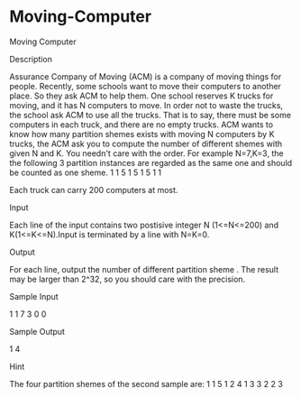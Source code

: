 # Moving-Computer

Moving Computer

Description

Assurance Company of Moving (ACM) is a company of moving things for people. Recently, some schools want to move their computers to another place. So they ask ACM to help them. One school reserves K trucks for moving, and it has N computers to move. In order not to waste the trucks, the school ask ACM to use all the trucks. That is to say, there must be some computers in each truck, and there are no empty trucks. ACM wants to know how many partition shemes exists with moving N computers by K trucks, the ACM ask you to compute the number of different shemes with given N and K. 
You needn't care with the order. For example N=7,K=3, the the following 3 partition instances are regarded as the same one and should be counted as one sheme. 
1 1 5 
1 5 1 
5 1 1 

Each truck can carry 200 computers at most. 

Input

Each line of the input contains two postisive integer N (1<=N<=200) and K(1<=K<=N).Input is terminated by a line with N=K=0.

Output

For each line, output the number of different partition sheme . The result may be larger than 2^32, so you should care with the precision.

Sample Input

1 1
7 3
0 0

Sample Output

1
4

Hint

The four partition shemes of the second sample are: 
1 1 5 
1 2 4 
1 3 3 
2 2 3 
